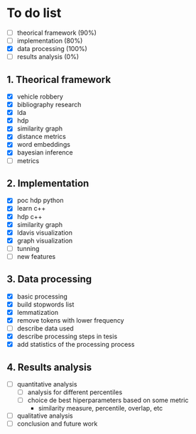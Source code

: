 # To do list
- [ ] theorical framework (90%)
- [ ] implementation (80%)
- [x] data processing (100%)
- [ ] results analysis (0%)

## 1. Theorical framework
- [x] vehicle robbery
- [x] bibliography research
- [x] lda
- [x] hdp
- [x] similarity graph
- [x] distance metrics
- [x] word embeddings
- [x] bayesian inference
- [ ] metrics
## 2. Implementation
- [x] poc hdp python
- [x] learn c++
- [x] hdp c++
- [x] similarity graph
- [x] ldavis visualization
- [x] graph visualization
- [ ] tunning
- [ ] new features
## 3. Data processing
- [x] basic processing
- [x] build stopwords list
- [x] lemmatization
- [x] remove tokens with lower frequency
- [ ] describe data used
- [x] describe processing steps in tesis
- [x] add statistics of the processing process
## 4. Results analysis
- [ ] quantitative analysis
  - [ ] analysis for different percentiles
  - [ ] choice de best hiperparameters based on some metric
    - similarity measure, percentile, overlap, etc
- [ ] qualitative analysis
- [ ] conclusion and future work
